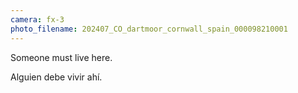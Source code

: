```yaml
---
camera: fx-3
photo_filename: 202407_CO_dartmoor_cornwall_spain_000098210001
---
```


Someone must live here.

Alguien debe vivir ahí.
